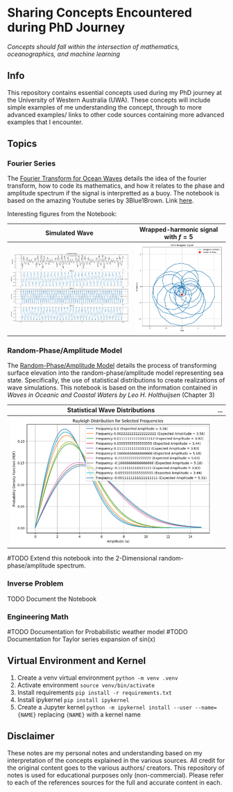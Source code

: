 # Sharing Concepts Encountered during PhD Journey
_Concepts should fall within the intersection of mathematics, oceanographics, and machine learning_

## Info
This repository contains essential concepts used during my PhD journey at the University of Western Australia (UWA).
These concepts will include simple examples of me understanding the concept, through to more advanced examples/ links to other code sources containing more advanced examples that I encounter.

## Topics
### Fourier Series
The [Fourier Transform for Ocean Waves](resources/fourier_for_ocean_waves.ipynb) details the idea of the fourier transform, how to code its mathematics, and how it relates to the phase and amplitude spectrum if the signal is interpretted as a buoy. The notebook is based on the amazing Youtube series by 3Blue1Brown. Link [here](https://youtu.be/spUNpyF58BY). 

Interesting figures from the Notebook:

| Simulated Wave | Wrapped-harmonic signal with $f=5$ |
|----------------|-------------------------|
|![Complex simulated signal](repo_resources/complex_simulated_signal.png) | ![Point-wrapped Signal](repo_resources/point_wrapped_signal.png) |

### Random-Phase/Amplitude Model
The [Random-Phase/Amplitude Model](notebooks/random_phase_amplitude_model.ipynb) details the process of transforming surface elevation into the random-phase/amplitude model representing sea state. Specifically, the use of statistical distributions to create realizations of wave simulations. 
This notebook is based on the information contained in *Waves in Oceanic and Coastal Waters by Leo H. Holthuijsen* (Chapter 3)

| Statistical Wave Distributions | ... |
|----------------|-------------------------|
| ![Rayleigh Distributions](repo_resources/rayleigh_distributions.png) | |



#TODO Extend this notebook into the 2-Dimensional random-phase/amplitude spectrum.

### Inverse Problem
TODO Document the Notebook

### Engineering Math
#TODO Documentation for Probabilistic weather model
#TODO Documentation for Taylor series expansion of sin(x)

## Virtual Environment and Kernel
1. Create a venv virtual environment `python -m venv .venv`
2. Activate environment `source venv/bin/activate`
3. Install requirements `pip install -r requirements.txt`
4. Install ipykernel `pip install ipykernel`
5. Create a Jupyter kernel `python -m ipykernel install --user --name={NAME}` replacing `{NAME}` with a kernel name

## Disclaimer
These notes are my personal notes and understanding based on my interpretation of the concepts explained in the various sources. All credit for the original content goes to the various authors/ creators. This repository of notes is used for educational purposes only (non-commercial). Please refer to each of the references sources for the full and accurate content in each.